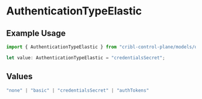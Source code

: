 # AuthenticationTypeElastic

## Example Usage

```typescript
import { AuthenticationTypeElastic } from "cribl-control-plane/models/operations";

let value: AuthenticationTypeElastic = "credentialsSecret";
```

## Values

```typescript
"none" | "basic" | "credentialsSecret" | "authTokens"
```